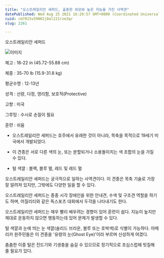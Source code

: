 ```yaml
---
title: "오스트레일리안 세퍼드, 출중한 외모와 높은 지능을 가진 사역견"
datePublished: Wed Aug 25 2021 16:29:57 GMT+0000 (Coordinated Universal Time)
cuid: cm7015v59002j0al221rze3qr
slug: 2261

---
```



오스트레일리안 세퍼드

![이미지](https://cdn.hashnode.com/res/hashnode/image/upload/v1739251038235/4d097671-8d88-48f1-a6af-f590ac1137db.jpeg)

체고 : 18-22 in (45.72-55.88 cm)

체중 : 35-70 lb (15.9-31.8 kg)

평균수명 : 12-13년

성격 : 선량, 다정, 영리함, 보호적(Protective)

고향 : 미국

그루밍 : 수시로 손질이 필요

훈련 : 쉬움

* 오스트레일리안 세퍼드는 호주에서 유래한 것이 아니라, 목축을 목적으로 19세기 미국에서 개발되었다.

* 이 견종은 서로 다른 색의 눈, 또는 분할되거나 소용돌이치는 색 조합의 눈을 가질 수 있다.

* 털 색깔 : 블랙, 블루 멀, 레드 및 레드 멀

오스트레일리안 세퍼드는 궁극적으로 일하는 사역견이다. 이 견종은 목축 기술로 가장 잘 알려져 있지만, 그밖에도 다양한 일을 할 수 있다.

오스트레일리안 세퍼드는 종종 시각 장애인을 위한 안내견, 수색 및 구조견 역할을 하기도 하며, 어질리티와 같은 독스포츠 대회에서 두각을 나타내기도 한다.

오스트레일리안 세퍼드는 매우 빨리 배우려는 경향이 있어 훈련이 쉽다. 지능이 높지만 제대로 운동하지 않으면 행동하는데 있어 문제가 발생할 수 있다.

털 색깔과 눈에 띄는 눈 색깔(솔리드 브라운, 블루 또는 호박색)로 식별이 가능하다. 아메리카 원주민들은 이 견종을 '유령의 눈(Ghost Eye)'이라 부르며 신성하게 여겼다.

촘촘한 이중 털은 진드기와 기생충을 숨길 수 있으므로 정기적으로 조심스럽헤 빗질해 줄 필요가 있다.